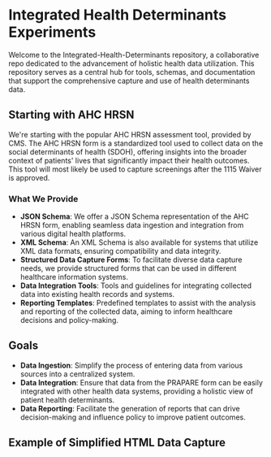 # Integrated Health Determinants Experiments

Welcome to the Integrated-Health-Determinants repository, a collaborative repo dedicated to the advancement of holistic health data utilization. This repository serves as a central hub for tools, schemas, and documentation that support the comprehensive capture and use of health determinants data.

## Starting with AHC HRSN

We're starting with the popular AHC HRSN assessment tool, provided by CMS. The AHC HRSN form is a standardized tool used to collect data on the social determinants of health (SDOH), offering insights into the broader context of patients' lives that significantly impact their health outcomes. This tool will most likely be used to capture screenings after the 1115 Waiver is approved. 

### What We Provide

- **JSON Schema**: We offer a JSON Schema representation of the AHC HRSN form, enabling seamless data ingestion and integration from various digital health platforms.
- **XML Schema**: An XML Schema is also available for systems that utilize XML data formats, ensuring compatibility and data integrity.
- **Structured Data Capture Forms**: To facilitate diverse data capture needs, we provide structured forms that can be used in different healthcare information systems.
- **Data Integration Tools**: Tools and guidelines for integrating collected data into existing health records and systems.
- **Reporting Templates**: Predefined templates to assist with the analysis and reporting of the collected data, aiming to inform healthcare decisions and policy-making.

## Goals

- **Data Ingestion**: Simplify the process of entering data from various sources into a centralized system.
- **Data Integration**: Ensure that data from the PRAPARE form can be easily integrated with other health data systems, providing a holistic view of patient health determinants.
- **Data Reporting**: Facilitate the generation of reports that can drive decision-making and influence policy to improve patient outcomes.

## Example of Simplified HTML Data Capture

